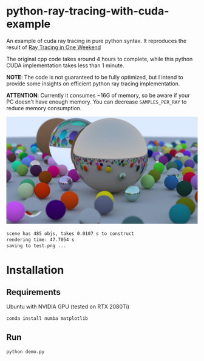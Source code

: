 # python-ray-tracing-with-cuda-example
An example of cuda ray tracing in pure python syntax. It reproduces the result of [Ray Tracing in One Weekend](https://raytracing.github.io/books/RayTracingInOneWeekend.html)

The original cpp code takes around 4 hours to complete, while this python CUDA implementation takes less than 1 minute.

**NOTE**: The code is not guaranteed to be fully optimized, but I intend to provide some insights on efficient python ray tracing implementation.

**ATTENTION**: Currently it consumes ~16G of memory, so be aware if your PC doesn't have enough memory. You can decrease `SAMPLES_PER_RAY` to reduce memory consumption.

![test](test.png)

```
scene has 485 objs, takes 0.0107 s to construct
rendering time: 47.7054 s
saving to test.png ...
```

# Installation

## Requirements

Ubuntu with NVIDIA GPU (tested on RTX 2080Ti)

```
conda install numba matplotlib
```

## Run

```
python demo.py
```
